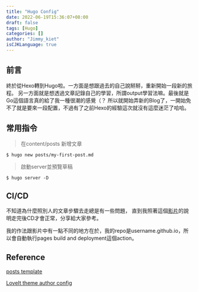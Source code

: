 ```yaml
---
title: "Hugo Config"
date: 2022-06-19T15:36:07+08:00
draft: false
tags: [Hugo]
categories: []
author: "Jimmy_kiet"
isCJKLanguage: true
---
```


## 前言

終於從Hexo轉到Hugo啦。一方面是想跟過去的自己說掰掰，重新開始一段新的旅程。
另一方面就是想透過文章記錄自己的學習，所謂output學習法嘛。最後就是Go這個語言真的給了我一種很潮的感覺（？
所以就開始弄新的Blog了，一開始免不了就是要來一段配置，不過有了之前Hexo的經驗這次就沒有這麼迷茫了哈哈。

## 常用指令

> 在content/posts 新增文章
```
$ hugo new posts/my-first-post.md
```
> 啟動server並預覽草稿
```
$ hugo server -D
```

## CI/CD

不知道為什麼照別人的文章步驟去走總是有一些問題，
直到我照著這個[影片](https://www.youtube.com/watch?v=psyz4UPnGAA)的說明走完後CD才會正常，分享給大家參考。

我的作法跟影片中有一點不同的地方在於，我的repo是username.github.io，所以會自動執行pages build and deployment這個action。

## Reference

[posts template](https://jimmylin212.github.io/post/0004_hugo_other_and_cheat_sheet/)

[LoveIt theme author config](https://hugoloveit.com/zh-cn/theme-documentation-basics/#21-%E5%88%9B%E5%BB%BA%E4%BD%A0%E7%9A%84%E9%A1%B9%E7%9B%AE)
